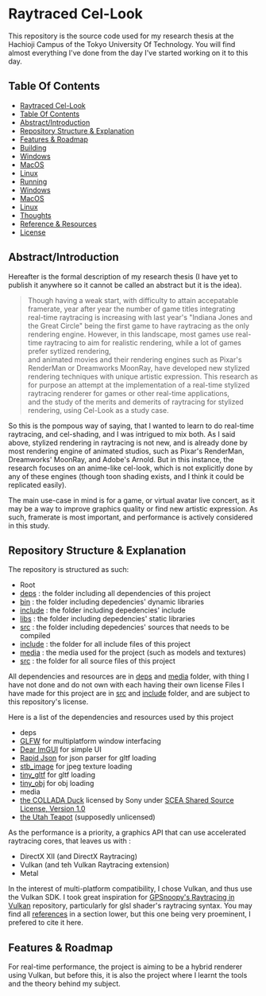 # Raytraced Cel-Look


This repository is the source code used for my research thesis at the Hachioji Campus of the Tokyo University Of Technology.
You will find almost everything I've done from the day I've started working on it to this day.

## Table Of Contents

- [Raytraced Cel-Look](#raytraced-cel-look)
 - [Table Of Contents](#table-of-contents)
 - [Abstract/Introduction](#abstract-/-introduction)
 - [Repository Structure & Explanation](#repository-structure-&-explanation)
 - [Features & Roadmap](#features-&-roadmap)
 - [Building](#building)
  - [Windows](#windows)
  - [MacOS](#macoS)
  - [Linux](#linux)
 - [Running](#running)
  - [Windows](#windows)
  - [MacOS](#macoS)
  - [Linux](#linux)
 - [Thoughts](#toughts)
 - [Reference & Resources](#reference-&-resources)
 - [License](#license)

 ## Abstract/Introduction

 Hereafter is the formal description of my research thesis (I have yet to publish it anywhere so it cannot be called an abstract but it is the idea).

 > Though having a weak start, with difficulty to attain accepatable framerate, year after year the number of game titles integrating  
 real-time raytracing is increasing with last year's "Indiana Jones and the Great Circle" being the first game to have raytracing as the only rendering engine.
 However, in this landscape, most games use real-time raytracing to aim for realistic rendering, while a lot of games prefer sytlized rendering,  
 and animated movies and their rendering engines such as Pixar's RenderMan or Dreamworks MoonRay,  have developed new stylized rendering techniques with unique artistic expression.
 This research as for purpose an attempt at the implementation of a real-time stylized raytracing renderer for games or other real-time applications,  
 and the study of the merits and demerits of raytracing for stylized rendering, using Cel-Look as a study case.


 So this is the pompous way of saying, that I wanted to learn to do real-time raytracing, and cel-shading, and I was intrigued to mix both.
 As I said above, stylized rendering in raytracing is not new, and is already done by most rendering engine of animated studios, such as Pixar's RenderMan, Dreamworks' MoonRay, and Adobe's Arnold.
 But in this instance, the research focuses on an anime-like cel-look, which is not explicitly done by any of these engines (though toon shading exists, and I think it could be replicated easily).

 The main use-case in mind is for a game, or virtual avatar live concert, as it may be a way to improve graphics quality or find new artistic expression.
 As such, framerate is most important, and performance is actively considered in this study.

 ## Repository Structure & Explanation

 The repository is structured as such:

 - Root
  - [deps](deps/) : the folder including all dependencies of this project
   - [bin](deps/bin/) : the folder including depedencies' dynamic libraries
   - [include](deps/include/) : the folder including depedencies' include
   - [libs](deps/libs/) : the folder including depedencies' static libraries
   - [src](deps/src/) : the folder including depedencies' sources that needs to be compiled
  - [include](include/) : the folder for all include files of this project
  - [media](media/) : the media used for the project (such as models and textures)
  - [src](src/) : the folder for all source files of this project

All dependencies and resources are in [deps](deps/) and [media](media/) folder, with thing I have not done and do not own with each having their own license
Files I have made for this project are in  [src](src/) and [include](include/) folder, and are subject to this repository's license.

Here is a list of the dependencies and resources used by this project
- deps
 - [GLFW](https://www.glfw.org/) for multiplatform window interfacing
 - [Dear ImGUI](https://github.com/ocornut/imgui) for simple UI
 - [Rapid Json](https://rapidjson.org/) for json parser for gltf loading
 - [stb_image](https://github.com/nothings/stb/tree/master) for jpeg texture loading
 - [tiny_gltf](https://github.com/syoyo/tinygltf) for gltf loading
 - [tiny_obj](https://github.com/tinyobjloader/tinyobjloader) for obj loading
- media
 - [the COLLADA Duck](https://github.com/KhronosGroup/glTF-Sample-Assets/tree/main/Models/Duck) licensed by Sony under [SCEA Shared Source License, Version 1.0](https://spdx.org/licenses/SCEA.html)
 - [the Utah Teapot](https://graphics.cs.utah.edu/teapot/) (supposedly unlicensed)

 
 As the performance is a priority, a graphics API that can use accelerated raytracing cores, that leaves us with : 
  - DirectX XII (and DirectX Raytracing)
  - Vulkan (and teh Vulkan Raytracing extension)
  - Metal

In the interest of multi-platform compatibility, I chose Vulkan, and thus use the Vulkan SDK.
I took great inspiration for [GPSnoopy's Raytracing in Vulkan](https://github.com/GPSnoopy/RayTracingInVulkan) repository, particularly for glsl shader's raytracing syntax.
You may find all [references](#reference-&-resources) in a section lower, but this one being very proeminent, I prefered to cite it here.

## Features & Roadmap

For real-time performance, the project is aiming to be a hybrid renderer using Vulkan, but before this, it is also the project where I learnt the tools and the theory behind my subject. 
